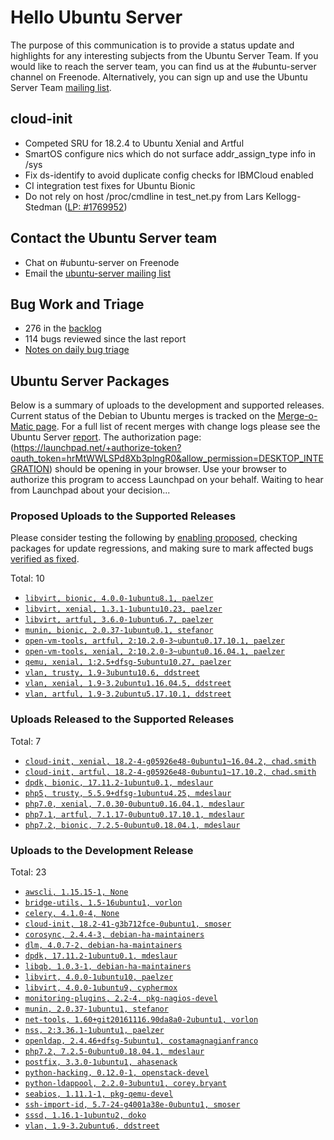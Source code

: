 # Hello Ubuntu Server

The purpose of this communication is to provide a status update and
highlights for any interesting subjects from the Ubuntu Server Team. If
you would like to reach the server team, you can find us at
the #ubuntu-server channel on Freenode. Alternatively, you can sign up
and use the Ubuntu Server Team [mailing list](https://lists.ubuntu.com/mailman/listinfo/ubuntu-server).

## cloud-init

- Competed SRU for 18.2.4 to Ubuntu Xenial and Artful
- SmartOS configure nics which do not surface addr_assign_type info in /sys
- Fix ds-identify to avoid duplicate config checks for IBMCloud enabled
- CI integration test fixes for Ubuntu Bionic
- Do not rely on host /proc/cmdline in test_net.py from Lars Kellogg-Stedman ([LP: #1769952](http://pad.lv/1769952))

## Contact the Ubuntu Server team

- Chat on #ubuntu-server on Freenode
- Email the [ubuntu-server mailing list](https://lists.ubuntu.com/mailman/listinfo/ubuntu-server)

## Bug Work and Triage

- 276 in the [backlog]('https://bugs.launchpad.net/~ubuntu-server/+subscribedbugs)
- 114 bugs reviewed since the last report
- [Notes on daily bug triage](https://wiki.ubuntu.com/ServerTeam/KnowledgeBase#Bug_Triage)

## Ubuntu Server Packages

Below is a summary of uploads to the development and supported
releases. Current status of the Debian to Ubuntu merges is tracked on
the [Merge-o-Matic page](https://merges.ubuntu.com/main.html). For a
full list of recent merges with change logs please see the Ubuntu
Server [report](http://reqorts.qa.ubuntu.com/reports/ubuntu-server/merges.html).
The authorization page:
 (https://launchpad.net/+authorize-token?oauth_token=hrMtWWLSPd8Xb3plngR0&allow_permission=DESKTOP_INTEGRATION)
should be opening in your browser. Use your browser to authorize
this program to access Launchpad on your behalf.
Waiting to hear from Launchpad about your decision...

### Proposed Uploads to the Supported Releases

Please consider testing the following by [enabling proposed](https://wiki.ubuntu.com/Testing/EnableProposed), checking packages for update regressions, and making sure to mark affected bugs [verified as fixed](https://wiki.ubuntu.com/StableReleaseUpdates#Verification).

Total: 10

- [`libvirt, bionic, 4.0.0-1ubuntu8.1, paelzer`](https://launchpad.net/ubuntu/+source/libvirt/4.0.0-1ubuntu8.1)
- [`libvirt, xenial, 1.3.1-1ubuntu10.23, paelzer`](https://launchpad.net/ubuntu/+source/libvirt/1.3.1-1ubuntu10.23)
- [`libvirt, artful, 3.6.0-1ubuntu6.7, paelzer`](https://launchpad.net/ubuntu/+source/libvirt/3.6.0-1ubuntu6.7)
- [`munin, bionic, 2.0.37-1ubuntu0.1, stefanor`](https://launchpad.net/ubuntu/+source/munin/2.0.37-1ubuntu0.1)
- [`open-vm-tools, artful, 2:10.2.0-3~ubuntu0.17.10.1, paelzer`](https://launchpad.net/ubuntu/+source/open-vm-tools/2:10.2.0-3~ubuntu0.17.10.1)
- [`open-vm-tools, xenial, 2:10.2.0-3~ubuntu0.16.04.1, paelzer`](https://launchpad.net/ubuntu/+source/open-vm-tools/2:10.2.0-3~ubuntu0.16.04.1)
- [`qemu, xenial, 1:2.5+dfsg-5ubuntu10.27, paelzer`](https://launchpad.net/ubuntu/+source/qemu/1:2.5+dfsg-5ubuntu10.27)
- [`vlan, trusty, 1.9-3ubuntu10.6, ddstreet`](https://launchpad.net/ubuntu/+source/vlan/1.9-3ubuntu10.6)
- [`vlan, xenial, 1.9-3.2ubuntu1.16.04.5, ddstreet`](https://launchpad.net/ubuntu/+source/vlan/1.9-3.2ubuntu1.16.04.5)
- [`vlan, artful, 1.9-3.2ubuntu5.17.10.1, ddstreet`](https://launchpad.net/ubuntu/+source/vlan/1.9-3.2ubuntu5.17.10.1)

### Uploads Released to the Supported Releases

Total: 7

- [`cloud-init, xenial, 18.2-4-g05926e48-0ubuntu1~16.04.2, chad.smith`](https://launchpad.net/ubuntu/+source/cloud-init/18.2-4-g05926e48-0ubuntu1~16.04.2)
- [`cloud-init, artful, 18.2-4-g05926e48-0ubuntu1~17.10.2, chad.smith`](https://launchpad.net/ubuntu/+source/cloud-init/18.2-4-g05926e48-0ubuntu1~17.10.2)
- [`dpdk, bionic, 17.11.2-1ubuntu0.1, mdeslaur`](https://launchpad.net/ubuntu/+source/dpdk/17.11.2-1ubuntu0.1)
- [`php5, trusty, 5.5.9+dfsg-1ubuntu4.25, mdeslaur`](https://launchpad.net/ubuntu/+source/php5/5.5.9+dfsg-1ubuntu4.25)
- [`php7.0, xenial, 7.0.30-0ubuntu0.16.04.1, mdeslaur`](https://launchpad.net/ubuntu/+source/php7.0/7.0.30-0ubuntu0.16.04.1)
- [`php7.1, artful, 7.1.17-0ubuntu0.17.10.1, mdeslaur`](https://launchpad.net/ubuntu/+source/php7.1/7.1.17-0ubuntu0.17.10.1)
- [`php7.2, bionic, 7.2.5-0ubuntu0.18.04.1, mdeslaur`](https://launchpad.net/ubuntu/+source/php7.2/7.2.5-0ubuntu0.18.04.1)

### Uploads to the Development Release

Total: 23

- [`awscli, 1.15.15-1, None`](https://launchpad.net/ubuntu/+source/awscli/1.15.15-1)
- [`bridge-utils, 1.5-16ubuntu1, vorlon`](https://launchpad.net/ubuntu/+source/bridge-utils/1.5-16ubuntu1)
- [`celery, 4.1.0-4, None`](https://launchpad.net/ubuntu/+source/celery/4.1.0-4)
- [`cloud-init, 18.2-41-g3b712fce-0ubuntu1, smoser`](https://launchpad.net/ubuntu/+source/cloud-init/18.2-41-g3b712fce-0ubuntu1)
- [`corosync, 2.4.4-3, debian-ha-maintainers`](https://launchpad.net/ubuntu/+source/corosync/2.4.4-3)
- [`dlm, 4.0.7-2, debian-ha-maintainers`](https://launchpad.net/ubuntu/+source/dlm/4.0.7-2)
- [`dpdk, 17.11.2-1ubuntu0.1, mdeslaur`](https://launchpad.net/ubuntu/+source/dpdk/17.11.2-1ubuntu0.1)
- [`libqb, 1.0.3-1, debian-ha-maintainers`](https://launchpad.net/ubuntu/+source/libqb/1.0.3-1)
- [`libvirt, 4.0.0-1ubuntu10, paelzer`](https://launchpad.net/ubuntu/+source/libvirt/4.0.0-1ubuntu10)
- [`libvirt, 4.0.0-1ubuntu9, cyphermox`](https://launchpad.net/ubuntu/+source/libvirt/4.0.0-1ubuntu9)
- [`monitoring-plugins, 2.2-4, pkg-nagios-devel`](https://launchpad.net/ubuntu/+source/monitoring-plugins/2.2-4)
- [`munin, 2.0.37-1ubuntu1, stefanor`](https://launchpad.net/ubuntu/+source/munin/2.0.37-1ubuntu1)
- [`net-tools, 1.60+git20161116.90da8a0-2ubuntu1, vorlon`](https://launchpad.net/ubuntu/+source/net-tools/1.60+git20161116.90da8a0-2ubuntu1)
- [`nss, 2:3.36.1-1ubuntu1, paelzer`](https://launchpad.net/ubuntu/+source/nss/2:3.36.1-1ubuntu1)
- [`openldap, 2.4.46+dfsg-5ubuntu1, costamagnagianfranco`](https://launchpad.net/ubuntu/+source/openldap/2.4.46+dfsg-5ubuntu1)
- [`php7.2, 7.2.5-0ubuntu0.18.04.1, mdeslaur`](https://launchpad.net/ubuntu/+source/php7.2/7.2.5-0ubuntu0.18.04.1)
- [`postfix, 3.3.0-1ubuntu1, ahasenack`](https://launchpad.net/ubuntu/+source/postfix/3.3.0-1ubuntu1)
- [`python-hacking, 0.12.0-1, openstack-devel`](https://launchpad.net/ubuntu/+source/python-hacking/0.12.0-1)
- [`python-ldappool, 2.2.0-3ubuntu1, corey.bryant`](https://launchpad.net/ubuntu/+source/python-ldappool/2.2.0-3ubuntu1)
- [`seabios, 1.11.1-1, pkg-qemu-devel`](https://launchpad.net/ubuntu/+source/seabios/1.11.1-1)
- [`ssh-import-id, 5.7-24-g4001a38e-0ubuntu1, smoser`](https://launchpad.net/ubuntu/+source/ssh-import-id/5.7-24-g4001a38e-0ubuntu1)
- [`sssd, 1.16.1-1ubuntu2, doko`](https://launchpad.net/ubuntu/+source/sssd/1.16.1-1ubuntu2)
- [`vlan, 1.9-3.2ubuntu6, ddstreet`](https://launchpad.net/ubuntu/+source/vlan/1.9-3.2ubuntu6)

